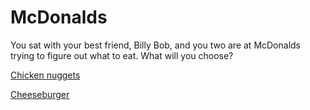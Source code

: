 # McDonalds 
You sat with your best friend, Billy Bob, and you two are at McDonalds trying to figure out what to eat. What will you choose? 

[Chicken nuggets](../chicken.md)

[Cheeseburger](../cheese.md)
